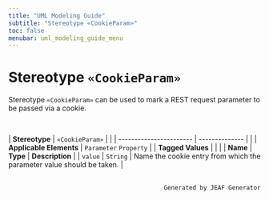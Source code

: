 ```yaml
---
title: "UML Modeling Guide"
subtitle: "Stereotype «CookieParam»"
toc: false
menubar: uml_modeling_guide_menu
---
```


# Stereotype `«CookieParam»`
Stereotype `«CookieParam»` can be used to mark a REST request parameter to be passed via a cookie. 

<br>

| **Stereotype**          | `«CookieParam»` | |
| ----------------------- | -------------- | |
| **Applicable Elements** | `Parameter` `Property`        |
| **Tagged Values**       |                       |                                                                                                                                                                                                          |
| **Name**                | **Type**              | **Description**                                                                                                                                                                                          |
| `value`   | `String` | Name the cookie entry from which the parameter value should be taken. |



<br>

<div style="text-align: right"><code>Generated by JEAF Generator</code></div>

    